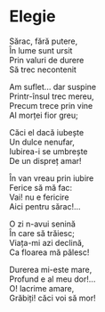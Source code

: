 # Elegie

Sărac, fără putere,\
În lume sunt ursit\
Prin valuri de durere\
Să trec necontenit

Am suflet... dar suspine\
Printr-însul trec mereu,\
Precum trece prin vine\
Al morței fior greu;

Căci el dacă iubește\
Un dulce nenufar,\
Iubirea-i se umbrește\
De un dispreț amar!

În van vreau prin iubire\
Ferice să mă fac:\
Vai! nu e fericire\
Aici pentru sărac!...

O zi n-avui senină\
În care să trăiesc;\
Viața-mi azi declină,\
Ca floarea mă pălesc!

Durerea mi-este mare,\
Profund e al meu dor!...\
O! lacrime amare,\
Grăbiți! căci voi să mor!

